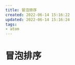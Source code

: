 ```yaml
---
title: 冒泡排序
created: 2022-06-14 15:16:22
updated: 2022-06-14 15:16:24
tags: 
- atom
---
```

# 冒泡排序

